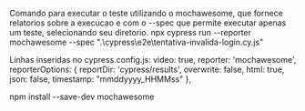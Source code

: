 
Comando para executar o teste utilizando o mochawesome, que fornece relatorios sobre a execucao e com o --spec que permite executar apenas um teste, selecionando seu diretorio.
npx cypress run --reporter mochawesome --spec ".\cypress\e2e\tentativa-invalida-login.cy.js"

Linhas inseridas no cypress.config.js:
  video: true,
  reporter: 'mochawesome',
  reporterOptions: {
    reportDir: 'cypress/results',
    overwrite: false,
    html: true,
    json: false,
    timestamp: "mmddyyyy_HHMMss"
  },

  npm install --save-dev mochawesome
  